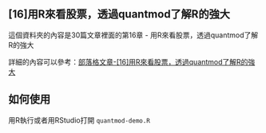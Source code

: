 ## [16]用R來看股票，透過quantmod了解R的強大

這個資料夾的內容是30篇文章裡面的第16章 - 用R來看股票，透過quantmod了解R的強大

詳細的內容可以參考：[部落格文章-[16]用R來看股票，透過quantmod了解R的強大](http://blog.alantsai.net/2018/01/data-science-series-16-r-hello-world-with-stock-analysis-using-quantmod.html)

## 如何使用

用R執行或者用RStudio打開 `quantmod-demo.R`